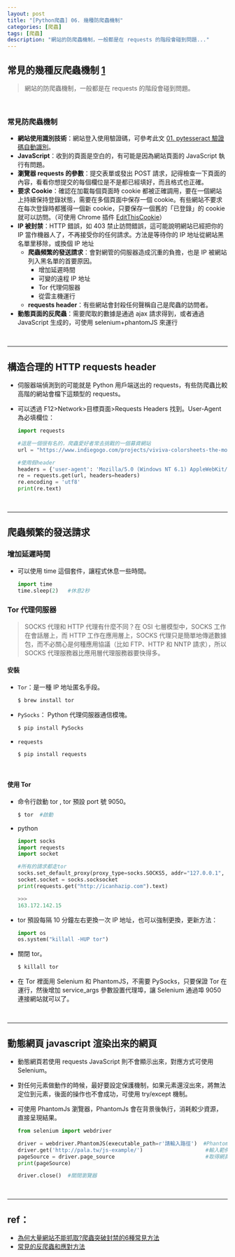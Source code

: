 ```yaml
---
layout: post
title: "[Python爬蟲] 06. 幾種防爬蟲機制"
categories: [爬蟲]
tags: [爬蟲]
description: "網站的防爬蟲機制，一般都是在 requests 的階段會碰到問題..."
---
```




## 常見的幾種反爬蟲機制 [1](https://ithelp.ithome.com.tw/articles/10191165)

> 網站的防爬蟲機制，一般都是在 requests 的階段會碰到問題。

<br>

### 常見防爬蟲機制

- **網站使用識別技術**：網站登入使用驗證碼，可參考此文 [01. pytesseract 驗證碼自動識別](http://cleoblog.ml/python/2018/10/26/Python-01.-pytesseract-%E9%A9%97%E8%AD%89%E7%A2%BC%E8%87%AA%E5%8B%95%E8%AD%98%E5%88%A5.html)。
- **JavaScript**：收到的頁面是空白的，有可能是因為網站頁面的 JavaScript 執行有問題。
- **瀏覽器 requests 的參數**：提交表單或發出 POST 請求，記得檢查一下頁面的內容，看看你想提交的每個欄位是不是都已經填好，而且格式也正確。
- **要求 Cookie**：確認在加載每個頁面時 cookie 都被正確調用，要在一個網站上持續保持登錄狀態，需要在多個頁面中保存一個 cookie。有些網站不要求在每次登錄時都獲得一個新 cookie，只要保存一個舊的「已登錄」的 cookie 就可以訪問。（可使用 Chrome 插件 [EditThisCookie](https://chrome.google.com/webstore/detail/editthiscookie/fngmhnnpilhplaeedifhccceomclgfbg)）
- **IP 被封禁**：HTTP 錯誤，如 403 禁止訪問錯誤，這可能說明網站已經把你的 IP 當作機器人了，不再接受你的任何請求。方法是等待你的 IP 地址從網站黑名單里移除，或換個 IP 地址
    - **爬蟲頻繁的發送請求**：會對網管的伺服器造成沉重的負擔，也是 IP 被網站列入黑名單的首要原因。
        - 增加延遲時間
        - 可變的遠程 IP 地址
        - Tor 代理伺服器
        - 從雲主機運行
    - **requests header**：有些網站會封殺任何聲稱自己是爬蟲的訪問者。
- **動態頁面的反爬蟲**：需要爬取的數據是通過 ajax 請求得到，或者通過 JavaScript 生成的，可使用 selenium+phantomJS 來運行

<br>

***

## 構造合理的 HTTP requests header

- 伺服器端偵測到的可能就是 Python 用戶端送出的 requests，有些防爬蟲比較高階的網站會檔下這類型的 requests。
- 可以透過 F12>Network>目標頁面>Requests Headers 找到。User-Agent 為必填欄位：

    ```python
    import requests

    #這是一個很有名的，爬蟲愛好者常去挑戰的一個募資網站
    url = "https://www.indiegogo.com/projects/viviva-colorsheets-the-most-portable-watercolors-painting-travel--4#/" 
    
    #使用假header
    headers = {'user-agent': 'Mozilla/5.0 (Windows NT 6.1) AppleWebKit/537.36 (KHTML, like Gecko) Chrome/52.0.2743.116 Safari/537.36'}
    re = requests.get(url, headers=headers) 
    re.encoding = 'utf8'
    print(re.text)
    ```

<br>

***

## 爬蟲頻繁的發送請求

### 增加延遲時間
- 可以使用 time 這個套件，讓程式休息一些時間。

    ```python
    import time
    time.sleep(2)   #休息2秒
    ```

### Tor 代理伺服器

> SOCKS 代理和 HTTP 代理有什麼不同？在 OSI 七層模型中，SOCKS 工作在會話層上，而 HTTP 工作在應用層上，SOCKS 代理只是簡單地傳遞數據包，而不必關心是何種應用協議（比如 FTP、HTTP 和 NNTP 請求），所以 SOCKS 代理服務器比應用層代理服務器要快得多。

#### 安裝

- `Tor`：是一種 IP 地址匿名手段。

    ```bash
    $ brew install tor
    ```

- `PySocks`： Python 代理伺服器通信模塊。

    ```bash
    $ pip install PySocks
    ```

- `requests`

    ```bash
    $ pip install requests
    ```

<br>

#### 使用 Tor

- 命令行啟動 tor , tor 預設 port 號 9050。

    ```bash
    $ tor  #啟動
    ```

- python

    ```python
    import socks 
    import requests 
    import socket  
    
    #所有的請求都走tor 
    socks.set_default_proxy(proxy_type=socks.SOCKS5, addr="127.0.0.1", port=9050) 
    socket.socket = socks.socksocket  
    print(requests.get("http://icanhazip.com").text)

    >>>
    163.172.142.15
    ```

- tor 預設每隔 10 分鐘左右更換一次 IP 地址，也可以強制更換，更新方法：

    ```python
    import os
    os.system("killall -HUP tor")
    ```

- 關閉 tor。

    ```bash
    $ killall tor
    ```

- 在 Tor 裡面用 Selenium 和 PhantomJS，不需要 PySocks，只要保證 Tor 在運行，然後增加 service_args 參數設置代理埠，讓 Selenium 通過埠 9050 連接網站就可以了。

<br>

***

## 動態網頁 javascript 渲染出來的網頁

- 動態網頁若使用 requests JavaScript 則不會顯示出來，對應方式可使用 Selenium。
- 對任何元素做動作的時候，最好要設定保護機制，如果元素還沒出來，將無法定位到元素，後面的操作也不會成功，可使用 try/except 機制。
- 可使用 PhantomJs 瀏覽器，PhantomJs 會在背景後執行，消耗較少資源，直接呈現結果。

    ```python
    from selenium import webdriver
    
    driver = webdriver.PhantomJS(executable_path=r'請輸入路徑')  #PhantomJs
    driver.get('http://pala.tw/js-example/')                    #輸入範例網址，交給瀏覽器 
    pageSource = driver.page_source                             #取得網頁原始碼
    print(pageSource)
    
    driver.close()  #關閉瀏覽器
    ```

<br>

***

## ref：
- [為何大量網站不能抓取?爬蟲突破封禁的6種常見方法](https://kknews.cc/zh-tw/tech/mjqmg.html)
- [常見的反爬蟲和應對方法](https://zhuanlan.zhihu.com/p/20520370)

<br><br>